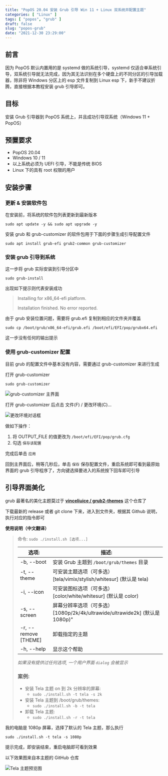 ```yaml
---
title: "PopOS 20.04 安装 Grub 引导 Win 11 + Linux 双系统并配置主题"
categories: [ "Linux" ]
tags: [ "popos", "grub" ]
draft: false
slug: "popos-grub"
date: "2021-12-30 23:29:00"
---
```


## 前言

因为 PopOS 默认内置用的是 systemd 做的系统引导，systemd 仅适合单系统引导，双系统引导就无法完成，因为其无法识别在多个硬盘上的不同分区的引导加载器，除非将 Windows 分区上的 esp 文件复制到 Linux esp 下，新手不建议折腾，直接根据本教程安装 grub 引导即可。



## 目标

安装 Grub 引导器到 PopOS 系统上，并且成功引导双系统（Windows 11 + PopOS）



## 预置要求

- PopOS 20.04
- Windows 10 / 11
- 以上系统必须为 UEFI 引导，不能是传统 BIOS
- Linux 下的具有 root 权限的用户



## 安装步骤

### 更新 & 安装软件包

在安装前，将系统的软件包列表更新到最新版本

```shell
sudo apt update -y && sudo apt upgrade -y
```

安装 grub 和 grub-customizer 的软件包用于下面的步骤生成引导配置文件

```shell
sudo apt install grub-efi grub2-common grub-customizer
```



### 安装 grub 引导到系统

这一步将 grub 实际安装到引导分区中

```shell
sudo grub-install
```

出现如下提示则代表安装成功

> Installing for x86_64-efi platform.
>
> Installation finished. No error reported.

由于 grub 安装位置问题，需要将 grub.efi 复制到相应的文件夹并覆盖

```shell
sudo cp /boot/grub/x86_64-efi/grub.efi /boot/efi/EFI/pop/grubx64.efi
```

这一步没有任何的输出提示



### 使用 grub-customizer 配置

目前 grub 的配置文件中基本没有内容，需要通过 grub-customizer 来进行生成



打开 grub-customizer

```shell
sudo grub-customizer
```

![grub-customizer 主界面](https://cdn.taurusxin.com/hugo/2021/12-30/grub-customizer.png)



打开 grub-customizer 后点击 文件(F) / 更改环境(C)...



![更改环境对话框](https://cdn.taurusxin.com/hugo/2021/12-30/change-env.png)



做如下操作：



1. 将 OUTPUT_FILE 的值更改为 `/boot/efi/EFI/pop/grub.cfg`
2. 勾选 `保存该配置`



完成后单击 `应用`



回到主界面后，稍等几秒后，单击 `保存` 保存配置文件，重启系统即可看到最原始界面的 grub 引导程序了，方向键选择要进入的系统按下回车即可引导



## 引导界面美化

grub 最著名的美化主题莫过于 **[vinceliuice / grub2-themes](https://github.com/vinceliuice/grub2-themes)** 这个仓库了



下载最新的 release 或者 git clone 下来，进入到文件夹，根据其 Github 说明，执行对应的指令即可



**使用说明（中文翻译）**

> 命令: `sudo ./install.sh [选项...]`
>
> | 选项:                | 描述:                                                        |
> | -------------------- | ------------------------------------------------------------ |
> | -b, --boot           | 安装 Grub 主题到 `/boot/grub/themes` 目录                    |
> | -t, --theme          | 可安装主题选项（可多选） [tela/vimix/stylish/whitesur] (默认是 tela) |
> | -i, --icon           | 可安装图标选项（可多选） [color/white/whitesur] (默认是 color) |
> | -s, --screen         | 屏幕分辨率选项（可多选） [1080p/2k/4k/ultrawide/ultrawide2k] (默认是 1080p)" |
> | -r, --remove [THEME] | 卸载指定的主题                                               |
> | -h, --help           | 显示这个帮助                                                 |
>
> *如果没有提供过任何选项, 一个用户界面 `dialog` 会被显示*
>
> ### 案例:
>
> - 安装 Tela 主题 on 到 2k 分辨率的屏幕:
>   - `sudo ./install.sh -t tela -s 2k`
> - 安装 Tela 主题到 /boot/grub/themes:
>   - `sudo ./install.sh -b -t tela`
> - 卸载 Tela 主题:
>   - `sudo ./install.sh -r -t tela`



我的电脑是 1080p 屏幕，选择了默认的 Tela 主题，那么执行

```shell
sudo ./install.sh -t tela -s 1080p
```

提示完成，即安装结束，重启电脑即可看到效果



以下效果图来自本主题的 GitHub 仓库



![Tela 主题预览图](https://cdn.taurusxin.com/hugo/2021/12-31/tela-1080p-preview.png)